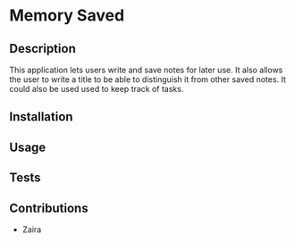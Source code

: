 # Memory Saved

## Description 
This application lets users write and save notes for later use. It also allows the user to write a title to be able to distinguish it from other saved notes. It could also be used used to keep track of tasks.

## Installation

## Usage

## Tests

## Contributions
* Zaira
